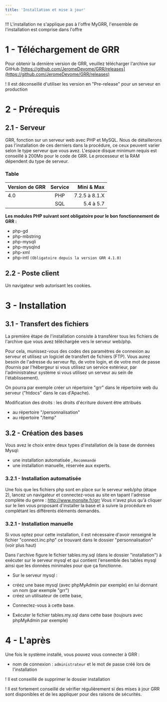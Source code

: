 ```yaml
---
title: 'Installation et mise à jour'
---
```


!!! L'installation ne s'applique pas à l'offre MyGRR, l'ensemble de l'installation est comprise dans l'offre


# 1 - Téléchargement de GRR

Pour obtenir la dernière version de GRR, veuillez télécharger l'archive sur GitHub  [https://github.com/JeromeDevome/GRR/releases](https://github.com/JeromeDevome/GRR/releases)

! Il est déconseillé d'utiliser les version en "Pre-release" pour un serveur en production


# 2 - Prérequis

## 2.1 - Serveur

GRR, fonction sur un serveur web avec PHP et MySQL. Nous de détaillerons pas l'installation de ces derniers dans la procédure, ce ceux peuvent varier selon le type serveur que vous avez. L'espace disque minimum requis est conseillé à 200Mo pour le code de GRR. Le processeur et la RAM dépendent du type de serveur.


### Table

| Version de GRR       | Service                       | Mini & Max       |
| :-------------------------- | :---------------------------: | -------------------: |
| 4.0 							 | PHP							  | 7.2.5 à 8.1.X    |
| 								   | SQL               			    | 5.4 à 5.7       	  |


**Les modules PHP suivant sont obligatoire pour le bon fonctionnement de GRR :**
* php-gd
* php-mbstring
* php-mysqli
* php-mysqlnd
* php-xml
* php-intl `(Obligatoire depuis la version GRR 4.1.0)`

## 2.2 - Poste client

Un navigateur web autorisant les cookies.

# 3 - Installation

## 3.1 - Transfert des fichiers

La première étape de l'installation consiste à transférer tous les fichiers de
l'archive que vous avez téléchargée vers le serveur web/php.

Pour cela, munissez-vous des codes des paramètres de connexion au serveur et
utilisez un logiciel de transfert de fichiers (FTP). Vous aurez besoin de l'adresse du serveur ftp, de votre login, et de votre  mot de passe (fournis par l'hébergeur si vous utilisez un service extérieur, par l'administrateur système si vous utilisez un serveur au sein de l'établissement).

On pourra par exemple créer un répertoire "grr" dans le répertoire
web du serveur ("htdocs" dans le cas d'Apache).

Modification des droits : les droits d'écriture doivent être attribués
* au répertoire "/personnalisation" 
* au répertoire "/temp"

## 3.2 - Création des bases


Vous avez le choix entre deux types d'installation de la base de données Mysql:
*  une installation automatisée , `Recommandé`
*  une installation manuelle, réservée aux experts.


### 3.2.1 - Installation automatisée


Une fois que les fichiers php sont en place sur le serveur web/php (étape 2),
lancez un navigateur et connectez-vous au site en tapant l'adresse complète du
genre : http://www.monsite.fr/grr
Vous n'avez plus qu'à cliquer sur le lien vous proposant d'installer la base
et à suivre la procédure en complétant les différents éléments demandés.


### 3.2.1 - Installation manuelle

Si vous optez pour cette installation, il est nécessaire d'avoir renseigné le
fichier "connect.inc.php" ce trouvant dans le dossier "personnalisation" (voir plus haut)

Dans l'archive figure le fichier tables.my.sql (dans le dossier "installation") à exécuter sur le serveur mysql et qui
contient l'ensemble des tables mysql ainsi que les données minimales pour
que ça fonctionne.

-  Sur le serveur mysql :
* créez une base mysql (avec phpMyAdmin par exemple) en lui donnant un nom (par
exemple "grr")
* créez un utilisateur de cette base,

-  Connectez-vous à cette base.
* Exécuter le  fichier tables.my.sql dans cette base
(toujours avec phpMyAdmin par exemple)


# 4 - L'après

Une fois le système installé, vous pouvez vous connecter à GRR :
-  nom de connexion : `administrateur` et le mot de passe créé lors de l'installation


! Il est conseillé de supprimer le dossier installation

! Il est fortement conseillé de vérifier régulièrement si des mises à jour GRR sont disponibles et de les appliquer pour des raisons de sécurités.